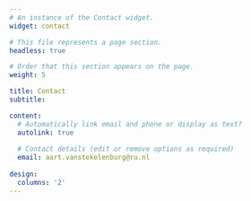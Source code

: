```yaml
---
# An instance of the Contact widget.
widget: contact

# This file represents a page section.
headless: true

# Order that this section appears on the page.
weight: 5

title: Contact
subtitle:

content:
  # Automatically link email and phone or display as text?
  autolink: true
  
  # Contact details (edit or remove options as required)
  email: aart.vanstekelenburg@ru.nl
  
design:
  columns: '2'
---
```

